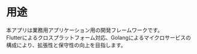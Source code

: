 # 用途

本アプリは業務用アプリケーション用の開発フレームワークです。  
Flutterによるクロスプラットフォーム対応、Golangによるマイクロサービスの構成により、拡張性と保守性の向上を目指します。
